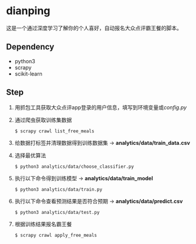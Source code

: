 # dianping

这是一个通过深度学习了解你的个人喜好，自动报名大众点评霸王餐的脚本。

## Dependency
- python3
- scrapy
- scikit-learn

## Step

1. 用抓包工具获取大众点评app登录的用户信息，填写到环境变量或*config.py*

1. 通过爬虫获取训练集数据
    ```
    $ scrapy crawl list_free_meals
    ```

1. 给数据打标签并清理数据得到训练数据集 -> **analytics/data/train_data.csv**

1. 选择最优算法
    ```
    $ python3 analytics/data/choose_classifier.py
    ```

1. 执行以下命令得到训练模型 -> **analytics/data/train_model**
    ```
    $ python3 analytics/data/train.py
    ```

1. 执行以下命令查看预测结果是否符合预期 -> **analytics/data/predict.csv**
    ```
    $ python3 analytics/data/test.py
    ```

1. 根据训练结果报名霸王餐
    ```
    $ scrapy crawl apply_free_meals
    ```